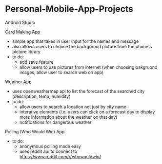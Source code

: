 # Personal-Mobile-App-Projects
Android Studio

Card Making App
- simple app that takes in user input for the names and message
- also allows users to choose the background picture from the phone's picture library
- to do:
  - add save feature
  - allow users to use pictures from internet (when choosing bakgruond images, allow user to search web on app)
  
Weather App
- uses openweathermap api to list the forecast of the searched city (description, temp, humidity)
- to do:
  - allow users to search a location not just by city name
  - interative elements (i.e. users can click on a forecast day to display more information about the weather on that day)
  - notifications for dangerous weather
  
Polling (Who Would Win) App
- to do:
  - anonymous polling made easy
  - uses reddit api to connect to https://www.reddit.com/r/whowouldwin/

